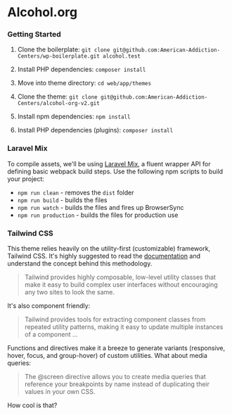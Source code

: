 # Alcohol.org

### Getting Started
1. Clone the boilerplate:
`git clone git@github.com:American-Addiction-Centers/wp-boilerplate.git alcohol.test`

1. Install PHP dependencies:
`composer install`

1. Move into theme directory:
`cd web/app/themes`

1. Clone the theme:
`git clone git@github.com:American-Addiction-Centers/alcohol-org-v2.git`

1. Install npm dependencies:
`npm install`

1. Install PHP dependencies (plugins):
`composer install`

### Laravel Mix
To compile assets, we'll be using [Laravel Mix](https://github.com/JeffreyWay/laravel-mix/tree/master/docs), a fluent wrapper API for defining basic webpack build steps. Use the following npm scripts to build your project:

- `npm run clean` - removes the `dist` folder
- `npm run build` - builds the files
- `npm run watch` - builds the files and fires up BrowserSync
- `npm run production` - builds the files for production use

### Tailwind CSS
This theme relies heavily on the utility-first (customizable) framework, Tailwind CSS. It's highly suggested to read the [documentation](https://tailwindcss.com/docs/what-is-tailwind) and understand the concept behind this methodology.

> Tailwind provides highly composable, low-level utility classes that make it easy to build complex user interfaces without encouraging any two sites to look the same.

It's also component friendly:

> Tailwind provides tools for extracting component classes from repeated utility patterns, making it easy to update multiple instances of a component ...

Functions and directives make it a breeze to generate variants (responsive, hover, focus, and group-hover) of custom utilities. What about media queries:

> The @screen directive allows you to create media queries that reference your breakpoints by name instead of duplicating their values in your own CSS.

How cool is that?